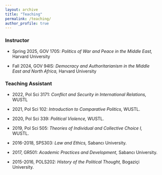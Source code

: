 ```yaml
---
layout: archive
title: "Teaching"
permalink: /teaching/
author_profile: true
---
```

<!-- Google tag (gtag.js) -->
<script async src="https://www.googletagmanager.com/gtag/js?id=G-PKJS2WFZ01"></script>
<script>
  window.dataLayer = window.dataLayer || [];
  function gtag(){dataLayer.push(arguments);}
  gtag('js', new Date());

  gtag('config', 'G-PKJS2WFZ01');
</script>

### Instructor

* Spring 2025, GOV 1705: _Politics of War and Peace in the Middle East,_ Harvard University
 

* Fall 2024, GOV 94IS: _Democracy and Authoritarianism in the Middle East and North Africa,_ Harvard University
 



### Teaching Assistant

* 2022, Pol Sci 3171: _Conflict and Security in International Relations,_ WUSTL 

* 2021, Pol Sci 102: _Introduction to Comparative Politics,_ WUSTL. 

* 2020, Pol Sci 339: _Political Violence,_ WUSTL. 

* 2019, Pol Sci 505: _Theories of Individual and Collective Choice I,_ WUSTL.  

* 2016-2018, SPS303: _Law and Ethics,_ Sabancı University. 

* 2017, GR501: _Academic Practices and Development,_ Sabancı University. 

* 2015-2016, POLS202: _History of the Political Thought,_ Bogaziçi University. 